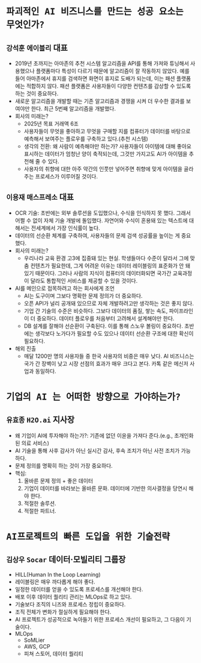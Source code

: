 # `파괴적인 AI 비즈니스를 만드는 성공 요소는 무엇인가?`
## `강석훈` `에이블리` 대표
- 2019년 초까지는 아마존의 추천 시스템 알고리즘을 API를 통해 가져와 튜닝해서 사용했으나 플랫폼마다 특성이 다르기 때문에 알고리즘이 잘 작동하지 않았다. 예를 들어 아마존에서 휴지를 검색하면 화면이 휴지로 도배가 되는데, 이는 패션 플랫폼에는 적합하지 않다. 패션 플랫폼은 사용자들이 다양한 컨텐츠를 감상할 수 있도록 하는 것이 중요하다.
- 새로운 알고리즘을 개발할 때는 기존 알고리즘과 경쟁을 시켜 더 우수한 결과를 보여야만 한다. 최근 5번째 알고리즘을 개발했다.
- 회사의 미래는?
	- 2025년 목표 거래액 6조
	- 사용자들이 무엇을 좋아하고 무엇을 구매할 지를 컴퓨터가 데이터를 바탕으로 예측해서 보여주는 플로우를 구축하고 있다.(추천 시스템)
	- 생각의 전환: 왜 사람이 예측해야만 하는가? 사용자들이 아이템에 대해 좋아요 표시하는 데이터가 엄청난 양이 축적되는데, 그것만 가지고도 AI가 아이템을 추천해 줄 수 있다.
	- 사용자의 취향에 대한 아주 약간의 인풋만 넣어주면 취향에 맞게 아이템을 골라주는 프로세스가 이루어질 것이다.
## `이용재` `매스프레소` 대표
- OCR 기술: 초반에는 외부 솔루션을 도입했으나, 수식을 인식하지 못 했다. 그래서 어쩔 수 없이 자체 기술 개발에 돌입했다. 자연어와 수식이 혼용돼 있는 텍스트에 대해서는 전세계에서 가장 인식률이 높다.
- 데이터의 선순환 체계를 구축하여, 사용자들의 문제 검색 성공률을 높이는 게 중요했다.
- 회사의 미래는?
	- 우리나라 교육 환경 고3에 집중돼 있는 현실. 학생들마다 수준이 달라서 그에 맞춤 컨텐츠가 필요한데, 그게 어려운 이유는 데이터 레이블링의 표준화가 안 돼 있기 때문이다. 그러나 사람의 지식이 컴퓨터의 데이터화되면 국가간 교육과정이 달라도 통합적인 서비스를 제공할 수 있을 것이다.
- AI를 메인으로 접목하려고 하는 회사에게 조언
	- AI는 도구이며 그보다 명확한 문제 정의가 더 중요하다.
	- 오픈 API가 널리 공개돼 있으므로 자체 개발하려고만 생각하는 것은 좋지 않다.
	- 기업 간 기술의 수준은 비슷하다. 그보다 데이터의 품질, 쌓는 속도, 파이프라인이 더 중요하다. 데이터 플로우를 처음부터 고려해서 설계해야만 한다.
	- DB 설계를 잘해야 선순환이 구축된다. 이를 통해 스노우 볼링이 중요하다. 초반에는 생각보다 노가다가 필요할 수도 있으나 데이터 선순환 구조에 대한 확신이 필요하다.
- 해외 진출
	- 매달 1200만 명의 사용자들 중 한국 사용자의 비중은 매우 낮다. AI 비즈니스는 국가 간 장벽이 낮고 시장 선점의 효과가 매우 크다고 본다. 카톡 같은 메신저 사업과 동일하다.

# `기업의 AI 는 어떠한 방향으로 가야하는가?`
## `유효종` `H2O.ai` 지사장
- 왜 기업이 AI에 투자해야 하는가?: 기존에 없던 이윤을 가져다 준다.(e.g., 초개인화된 의료 서비스)
- AI 기술을 통해 사후 감사가 아닌 실시간 감사, 후속 조치가 아닌 사전 조치가 가능하다.
- 문제 정의를 명확히 하는 것이 가장 중요하다.
- 핵심:
	1. 올바른 문제 정의 + 좋은 데이터
	2. 기업이 데이터를 바라보는 올바른 문화. 데이터에 기반한 의사결정을 당연시 해야 한다.
	3. 적절한 솔루션.
	4. 적절한 파트너.

# `AI프로젝트의 빠른 도입을 위한 기술전략`
## `김상우` `Socar` 데이터·모빌리티 그룹장
- HILL(Human In the Loop Learning)
- 레이블링은 매우 까다롭게 해야 좋다.
- 일정한 데이터를 얻을 수 있도록 프로세스를 개선해야 한다.
- 배포 이후 데이터 퀄리티 관리는 MLOps로 하고 있다.
- 기술보다 조직의 니즈와 프로세스 정립이 중요하다.
- 조직 전체가 변화가 절실하게 필요해야 한다.
- AI 프로젝트가 성공적으로 녹아들기 위한 프로세스 개선이 필요하고, 그 다음이 기술이다.
- MLOps
	- SoMLier
	- AWS, GCP
	- 피쳐 스토어, 데이터 퀄리티